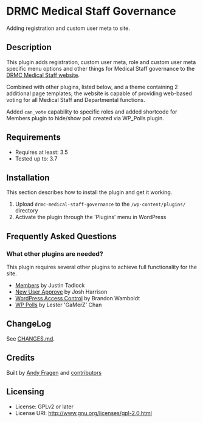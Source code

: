 # DRMC Medical Staff Governance



Adding registration and custom user meta to site. 

## Description

This plugin adds registration, custom user meta, role and custom user meta specific menu options and other things for Medical Staff governance to the [DRMC Medical Staff website](http://drmcmedstaff.org).

Combined with other plugins, listed below, and a theme containing 2 additional page templates; the website is capable of providing web-based voting for all Medical Staff and Departmental functions.

Added `can_vote` capability to specific roles and added shortcode for Members plugin to hide/show poll created via WP_Polls plugin.

## Requirements

 * Requires at least: 3.5
 * Tested up to: 3.7


## Installation

This section describes how to install the plugin and get it working.

1. Upload `drmc-medical-staff-governance` to the `/wp-content/plugins/` directory
1. Activate the plugin through the 'Plugins' menu in WordPress

## Frequently Asked Questions

### What other plugins are needed?

This plugin requires several other plugins to achieve full functionality for the site.

* [Members](http://justintadlock.com/archives/2009/09/17/members-wordpress-plugin) by Justin Tadlock
* [New User Approve](http://www.picklewagon.com/wordpress/new-user-approve/) by Josh Harrison
* [WordPress Access Control](http://brandonwamboldt.ca/plugins/members-only-menu-plugin/) by Brandon Wamboldt
* [WP Polls](http://lesterchan.net/portfolio/programming/php/) by Lester 'GaMerZ' Chan

## ChangeLog

See [CHANGES.md](CHANGES.md).

## Credits

Built by [Andy Fragen](https://github.com/afragen) and [contributors](https://github.com/afragen/drmc-medical-staff-governance/graphs/contributors)

## Licensing

 * License: GPLv2 or later
 * License URI: http://www.gnu.org/licenses/gpl-2.0.html
